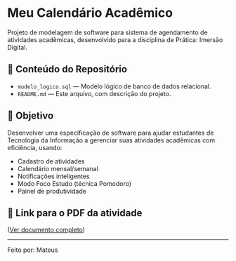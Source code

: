 # Meu Calendário Acadêmico

Projeto de modelagem de software para sistema de agendamento de atividades acadêmicas, desenvolvido para a disciplina de Prática: Imersão Digital.

## 📁 Conteúdo do Repositório

- `modelo_logico.sql` — Modelo lógico de banco de dados relacional.
- `README.md` — Este arquivo, com descrição do projeto.

## 🎯 Objetivo

Desenvolver uma especificação de software para ajudar estudantes de Tecnologia da Informação a gerenciar suas atividades acadêmicas com eficiência, usando:
- Cadastro de atividades
- Calendário mensal/semanal
- Notificações inteligentes
- Modo Foco Estudo (técnica Pomodoro)
- Painel de produtividade

## 🔗 Link para o PDF da atividade

([Ver documento completo](https://github.com/mateuslr7/meu-calendario-academico/blob/main/modelo_logico.sql))

---

Feito por: Mateus
